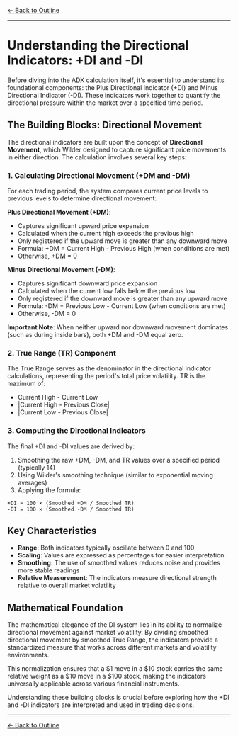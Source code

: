 [← Back to Outline](../outline.md)

---

# Understanding the Directional Indicators: +DI and -DI

Before diving into the ADX calculation itself, it's essential to understand its foundational components: the Plus Directional Indicator (+DI) and Minus Directional Indicator (-DI). These indicators work together to quantify the directional pressure within the market over a specified time period.

## The Building Blocks: Directional Movement

The directional indicators are built upon the concept of **Directional Movement**, which Wilder designed to capture significant price movements in either direction. The calculation involves several key steps:

### 1. Calculating Directional Movement (+DM and -DM)

For each trading period, the system compares current price levels to previous levels to determine directional movement:

**Plus Directional Movement (+DM)**:
- Captures significant upward price expansion
- Calculated when the current high exceeds the previous high
- Only registered if the upward move is greater than any downward move
- Formula: +DM = Current High - Previous High (when conditions are met)
- Otherwise, +DM = 0

**Minus Directional Movement (-DM)**:
- Captures significant downward price expansion  
- Calculated when the current low falls below the previous low
- Only registered if the downward move is greater than any upward move
- Formula: -DM = Previous Low - Current Low (when conditions are met)
- Otherwise, -DM = 0

**Important Note**: When neither upward nor downward movement dominates (such as during inside bars), both +DM and -DM equal zero.

### 2. True Range (TR) Component

The True Range serves as the denominator in the directional indicator calculations, representing the period's total price volatility. TR is the maximum of:

- Current High - Current Low
- |Current High - Previous Close|
- |Current Low - Previous Close|

### 3. Computing the Directional Indicators

The final +DI and -DI values are derived by:

1. Smoothing the raw +DM, -DM, and TR values over a specified period (typically 14)
2. Using Wilder's smoothing technique (similar to exponential moving averages)
3. Applying the formula:

```
+DI = 100 × (Smoothed +DM / Smoothed TR)
-DI = 100 × (Smoothed -DM / Smoothed TR)
```

## Key Characteristics

- **Range**: Both indicators typically oscillate between 0 and 100
- **Scaling**: Values are expressed as percentages for easier interpretation
- **Smoothing**: The use of smoothed values reduces noise and provides more stable readings
- **Relative Measurement**: The indicators measure directional strength relative to overall market volatility

## Mathematical Foundation

The mathematical elegance of the DI system lies in its ability to normalize directional movement against market volatility. By dividing smoothed directional movement by smoothed True Range, the indicators provide a standardized measure that works across different markets and volatility environments.

This normalization ensures that a $1 move in a $10 stock carries the same relative weight as a $10 move in a $100 stock, making the indicators universally applicable across various financial instruments.

Understanding these building blocks is crucial before exploring how the +DI and -DI indicators are interpreted and used in trading decisions.



---

[← Back to Outline](../outline.md)